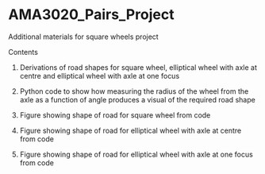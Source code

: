 # AMA3020_Pairs_Project
Additional materials for square wheels project

Contents 

1. Derivations of road shapes for square wheel, elliptical wheel with axle at centre and elliptical wheel with axle at one focus

2. Python code to show how measuring the radius of the wheel from the axle as a function of angle produces a visual of the required road shape

3. Figure showing shape of road for square wheel from code

4. Figure showing shape of road for elliptical wheel with axle at centre from code

5. Figure showing shape of road for elliptical wheel with axle at one focus from code
